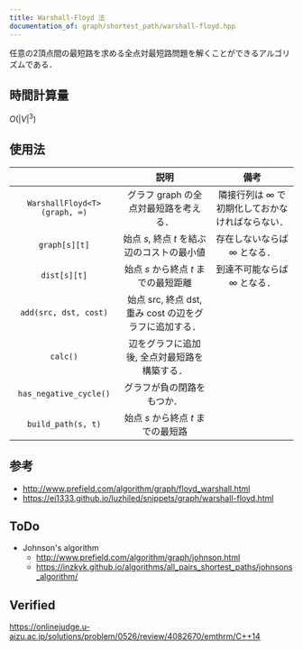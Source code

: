 ```yaml
---
title: Warshall-Floyd 法
documentation_of: graph/shortest_path/warshall-floyd.hpp
---
```


任意の2頂点間の最短路を求める全点対最短路問題を解くことができるアルゴリズムである．


## 時間計算量

$O({\lvert V \rvert}^3)$


## 使用法

||説明|備考|
|:--:|:--:|:--:|
|`WarshallFloyd<T>(graph, ∞)`|グラフ $\mathrm{graph}$ の全点対最短路を考える．|隣接行列は $\infty$ で初期化しておかなければならない．|
|`graph[s][t]`|始点 $s$, 終点 $t$ を結ぶ辺のコストの最小値|存在しないならば $\infty$ となる．|
|`dist[s][t]`|始点 $s$ から終点 $t$ までの最短距離|到達不可能ならば $\infty$ となる．|
|`add(src, dst, cost)`|始点 $\mathrm{src}$, 終点 $\mathrm{dst}$, 重み $\mathrm{cost}$ の辺をグラフに追加する．|
|`calc()`|辺をグラフに追加後, 全点対最短路を構築する．||
|`has_negative_cycle()`|グラフが負の閉路をもつか．||
|`build_path(s, t)`|始点 $s$ から終点 $t$ までの最短路||


## 参考

- http://www.prefield.com/algorithm/graph/floyd_warshall.html
- https://ei1333.github.io/luzhiled/snippets/graph/warshall-floyd.html


## ToDo

- Johnson's algorithm
  - http://www.prefield.com/algorithm/graph/johnson.html
  - https://inzkyk.github.io/algorithms/all_pairs_shortest_paths/johnsons_algorithm/


## Verified

https://onlinejudge.u-aizu.ac.jp/solutions/problem/0526/review/4082670/emthrm/C++14
